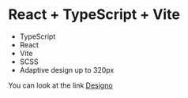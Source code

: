 # React + TypeScript + Vite

- TypeScript
- React
- Vite
- SCSS
- Adaptive design up to 320px

You can look at the link [Designo](https://typescript-react-designo-company.vercel.app/home)
